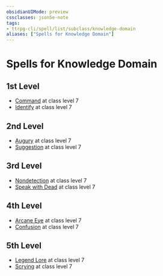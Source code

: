 ```yaml
---
obsidianUIMode: preview
cssclasses: json5e-note
tags:
- ttrpg-cli/spell/list/subclass/knowledge-domain
aliases: ["Spells for Knowledge Domain"]
---
```

# Spells for Knowledge Domain

## 1st Level

- [Command](command "PHB") at class level 7
- [Identify](identify "PHB") at class level 7

## 2nd Level

- [Augury](augury "PHB") at class level 7
- [Suggestion](suggestion "PHB") at class level 7

## 3rd Level

- [Nondetection](nondetection "PHB") at class level 7
- [Speak with Dead](speak-with-dead "PHB") at class level 7

## 4th Level

- [Arcane Eye](arcane-eye "PHB") at class level 7
- [Confusion](confusion "PHB") at class level 7

## 5th Level

- [Legend Lore](legend-lore "PHB") at class level 7
- [Scrying](scrying "PHB") at class level 7